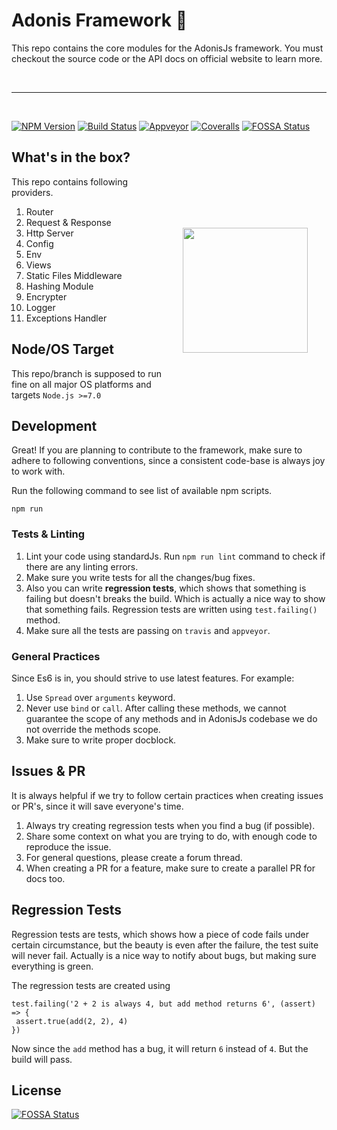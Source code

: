# Adonis Framework :triangular_ruler:

This repo contains the core modules for the AdonisJs framework. You must checkout the source code or the API docs on official website to learn more.

<br />
<hr />
<br />

[![NPM Version][npm-image]][npm-url]
[![Build Status][travis-image]][travis-url]
[![Appveyor][appveyor-image]][appveyor-url]
[![Coveralls][coveralls-image]][coveralls-url]
[![FOSSA Status][fossa-image]][fossa-url]

<img src="https://res.cloudinary.com/adonisjs/image/upload/q_100/v1497112678/adonis-purple_pzkmzt.svg" width="200px" align="right" hspace="30px" vspace="140px">

## What's in the box?

This repo contains following providers.

1. Router
2. Request & Response
3. Http Server
4. Config
5. Env
6. Views
7. Static Files Middleware
8. Hashing Module
9. Encrypter
10. Logger
11. Exceptions Handler

## Node/OS Target

This repo/branch is supposed to run fine on all major OS platforms and targets `Node.js >=7.0`

## Development

Great! If you are planning to contribute to the framework, make sure to adhere to following conventions, since a consistent code-base is always joy to work with.

Run the following command to see list of available npm scripts.

```
npm run
```

### Tests & Linting

1. Lint your code using standardJs. Run `npm run lint` command to check if there are any linting errors.
2. Make sure you write tests for all the changes/bug fixes.
3. Also you can write **regression tests**, which shows that something is failing but doesn't breaks the build. Which is actually a nice way to show that something fails. Regression tests are written using `test.failing()` method.
4. Make sure all the tests are passing on `travis` and `appveyor`.

### General Practices

Since Es6 is in, you should strive to use latest features. For example:

1. Use `Spread` over `arguments` keyword.
2. Never use `bind` or `call`. After calling these methods, we cannot guarantee the scope of any methods and in AdonisJs codebase we do not override the methods scope.
3. Make sure to write proper docblock.

## Issues & PR

It is always helpful if we try to follow certain practices when creating issues or PR's, since it will save everyone's time.

1. Always try creating regression tests when you find a bug (if possible).
2. Share some context on what you are trying to do, with enough code to reproduce the issue.
3. For general questions, please create a forum thread.
4. When creating a PR for a feature, make sure to create a parallel PR for docs too.


## Regression Tests

Regression tests are tests, which shows how a piece of code fails under certain circumstance, but the beauty is even after the failure, the test suite will never fail. Actually is a nice way to notify about bugs, but making sure everything is green.

The regression tests are created using

```
test.failing('2 + 2 is always 4, but add method returns 6', (assert) => {
 assert.true(add(2, 2), 4)
})
```

Now since the `add` method has a bug, it will return `6` instead of `4`. But the build will pass.

[appveyor-image]: https://img.shields.io/appveyor/ci/thetutlage/adonis-framework/master.svg?style=flat-square

[appveyor-url]: https://ci.appveyor.com/project/thetutlage/adonis-framework

[npm-image]: https://img.shields.io/npm/v/@adonisjs/framework.svg?style=flat-square
[npm-url]: https://npmjs.org/package/@adonisjs/framework

[travis-image]: https://img.shields.io/travis/adonisjs/adonis-framework/master.svg?style=flat-square
[travis-url]: https://travis-ci.org/adonisjs/adonis-framework

[coveralls-image]: https://img.shields.io/coveralls/adonisjs/adonis-framework/develop.svg?style=flat-square

[coveralls-url]: https://coveralls.io/github/adonisjs/adonis-framework

[fossa-image]: https://app.fossa.io/api/projects/git%2Bgithub.com%2Fadonisjs%2Fadonis-framework.svg?type=shield
[fossa-url]: https://app.fossa.io/projects/git%2Bgithub.com%2Fadonisjs%2Fadonis-framework?ref=badge_shield 


## License
[![FOSSA Status](https://app.fossa.io/api/projects/git%2Bgithub.com%2Fadonisjs%2Fadonis-framework.svg?type=large)](https://app.fossa.io/projects/git%2Bgithub.com%2Fadonisjs%2Fadonis-framework?ref=badge_large)

